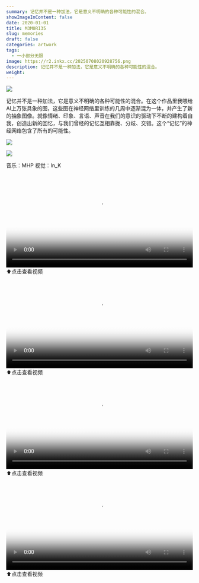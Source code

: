 ```yaml
---
summary: 记忆并不是一种加法，它是意义不明确的各种可能性的混合。
showImageInContent: false
date: 2020-01-01
title: M3M0RI35
slug: memories
draft: false
categories: artwork
tags:
  - 一小部分无限
image: https://r2.inkx.cc/20250708020928756.png
description: 记忆并不是一种加法，它是意义不明确的各种可能性的混合。
weight:
---
```

![](https://r2.inkx.cc/20250708021352440.jpg)



记忆并不是一种加法，它是意义不明确的各种可能性的混合。在这个作品里我喂给AI上万张具象的图，这些图在神经网络里训练的几周中逐渐混为一体，并产生了新的抽象图像。就像情绪、印象、言语、声音在我们的意识的驱动下不断的建构着自我，创造出新的回忆，与我们曾经的记忆互相靠拢、分歧、交错。这个“记忆”的神经网络包含了所有的可能性。

![](https://r2.inkx.cc/20250708021444204.GIF)

![](https://r2.inkx.cc/20250708020928756.png)



音乐：MHP
视觉：In_K

<video controls width="100%" poster="https://r2.inkx.cc/20250708021146885.jpg">
  <source src="https://r2.inkx.cc/Memories-v1.mp4" type="video/mp4">
  您的浏览器不支持 video 标签。
</video>
⬆️点击查看视频


<video controls width="100%" poster="https://r2.inkx.cc/20250708021201229.jpg">
  <source src="https://r2.inkx.cc/Memories-v2.mp4" type="video/mp4">
  您的浏览器不支持 video 标签。
</video>
⬆️点击查看视频

<video controls width="100%" poster="https://r2.inkx.cc/20250708021215411.jpg">
  <source src="https://r2.inkx.cc/Memories-v3.mp4" type="video/mp4">
  您的浏览器不支持 video 标签。
</video>
⬆️点击查看视频

<video controls width="100%" poster="https://r2.inkx.cc/20250708021249256.png">
  <source src="https://r2.inkx.cc/Memories-v4.mp4" type="video/mp4">
  您的浏览器不支持 video 标签。
</video>
⬆️点击查看视频


